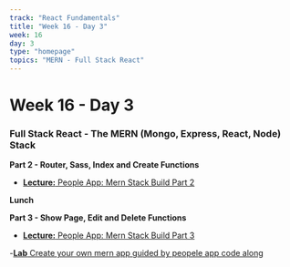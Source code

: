 ```yaml
---
track: "React Fundamentals"
title: "Week 16 - Day 3"
week: 16
day: 3
type: "homepage"
topics: "MERN - Full Stack React"
---
```



# Week 16 - Day 3

### Full Stack React - The MERN (Mongo, Express, React, Node) Stack

 **Part 2 - Router, Sass, Index and Create Functions**

- [**Lecture:** People App: Mern Stack Build Part 2](/react-fundamentals/week-16/day-3/labs/mern-stack-build-part-2)

**Lunch**

 **Part 3 - Show Page, Edit and Delete Functions**

- [**Lecture:** People App: Mern Stack Build Part 3](/react-fundamentals/week-16/day-3/labs/mern-stack-build-part-3)

-[**Lab** Create your own mern app guided by peopele app code along](https://git.generalassemb.ly/laurenperez-ga/MERN-lab)